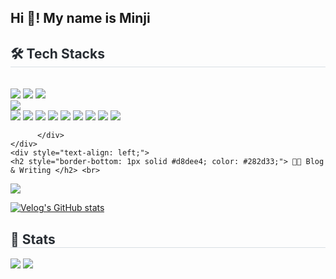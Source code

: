 <h2 align="left">Hi 👋! My name is Minji</h2>
    <div style="text-align: left;">
    <h2 style="border-bottom: 1px solid #d8dee4; color: #282d33;"> 🛠️ Tech Stacks </h2> <br> 
    <div style="margin: ; text-align: left;" "text-align: left;"> 
             <img src="https://img.shields.io/badge/Javascript-F7DF1E?style=for-the-badge&logo=Javascript&logoColor=white">
             <img src="https://img.shields.io/badge/typescript-3178C6?style=for-the-badge&logo=typescript&logoColor=white">
             <img src="https://img.shields.io/badge/Python-3776AB?style=for-the-badge&logo=Python&logoColor=white">
             <br> <img src="https://img.shields.io/badge/React-61DAFB?style=for-the-badge&logo=React&logoColor=white">
             <br> <img src="https://img.shields.io/badge/mysql-4479A1?style=for-the-badge&logo=mysql&logoColor=white">
             <img src="https://img.shields.io/badge/firebase-FFCA28?style=for-the-badge&logo=firebase&logoColor=white">
             <img src="https://img.shields.io/badge/Git-F05032?style=for-the-badge&logo=Git&logoColor=white">   
             <img src="https://img.shields.io/badge/github-181717?style=for-the-badge&logo=github&logoColor=white">   
             <img src="https://img.shields.io/badge/Figma-F24E1E?style=for-the-badge&logo=Figma&logoColor=white">
             <img src="https://img.shields.io/badge/Docker-2496ED?style=for-the-badge&logo=Docker&logoColor=white">      
             <img src="https://img.shields.io/badge/Notion-000000?style=for-the-badge&logo=Notion&logoColor=white">
             <img src="https://img.shields.io/badge/Jira-0052CC?style=for-the-badge&logo=Jira&logoColor=white">
             <img src="https://img.shields.io/badge/slack-4A154B?style=for-the-badge&logo=slack&logoColor=white">

          </div>
    </div>
    <div style="text-align: left;">
    <h2 style="border-bottom: 1px solid #d8dee4; color: #282d33;"> 🧑‍💻 Blog & Writing </h2> <br> 
<div style="text-align: left;"> <a href=https://velog.io/@kmj6386/posts> <img src="https://img.shields.io/badge/Velog-20C997?style=for-the-badge&logo=Velog&logoColor=white&link=https://velog.io/@kmj6386/posts"> 
   
 [![Velog's GitHub stats](https://velog-readme-stats.vercel.app/api?name=kmj6386)](https://velog.io/@kmj6386/posts)</a>
    <div style="text-align: left;">  </div> 
    </div>
    <div style="text-align: left;"> 
    <h2 style="border-bottom: 1px solid #d8dee4; color: #282d33;"> 🏅 Stats </h2> <div style="text-align: left;"> <img src="https://github-readme-stats.vercel.app/api?username=kokominji&bg_color=60,ffa3a3,ffe7d1&title_color=ffffff&text_color=ffffff"
         /> <img src="https://github-readme-stats.vercel.app/api/top-langs/?username=kokominji&layout=compact&bg_color=60,ffa3a3,ffe7d1&title_color=ffffff&text_color=ffffff"
           /> </div> 
    </div>
    
